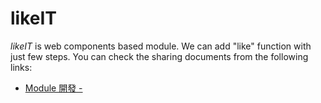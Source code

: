 # likeIT

*likeIT* is web components based module. We can add "like" function with just few steps. You can check the sharing documents from the following links:

* [Module 開發 - <like-it>](https://www.facebook.com/notes/paul-li/module-%E9%96%8B%E7%99%BC-like-it/10154134334212211)

